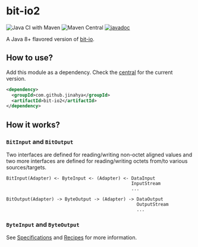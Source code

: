 # bit-io2

![Java CI with Maven](https://github.com/jinahya/bit-io2/workflows/Java%20CI%20with%20Maven/badge.svg)
![Maven Central](https://img.shields.io/maven-central/v/com.github.jinahya/bit-io2)
[![javadoc](https://javadoc.io/badge2/com.github.jinahya/bit-io2/javadoc.svg)](https://javadoc.io/doc/com.github.jinahya/bit-io2)

A Java 8+ flavored version of [bit-io](https://github.com/jinahya/bit-io).

## How to use?

Add this module as a dependency. Check the [central](https://search.maven.org/search?q=g:com.github.jinahya%20a:bit-io2) for the current version.

```xml
<dependency>
  <groupId>com.github.jinahya</groupId>
  <artifactId>bit-io2</artifactId>
</dependency>
```

## How it works?

### `BitInput` and `BitOutput`

Two interfaces are defined for reading/writing non-octet aligned values and two more interfaces are defined for reading/writing octets from/to various sources/targets.

```
BitInput(Adapter) <- ByteInput <- (Adapter) <- DataInput
                                               InputStream
                                               ...
```

```
BitOutput(Adapter) -> ByteOutput -> (Adapter) -> DataOutput
                                                 OutputStream
                                                 ...
```

### `ByteInput` and `ByteOutput`

See [Specifications](https://github.com/jinahya/bit-io2/wiki/Specifications) and [Recipes](https://github.com/jinahya/bit-io2/wiki/Recipes) for more information.
